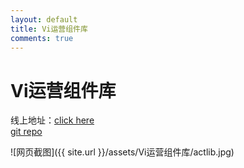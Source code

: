 ```yaml
---
layout: default
title: Vi运营组件库
comments: true
---
```

# Vi运营组件库

线上地址：[click here](http://actlib.duapp.com/)  
[git repo](https://github.com/devWayne/ActiLib)

![网页截图]({{ site.url }}/assets/Vi运营组件库/actlib.jpg)




